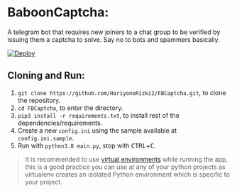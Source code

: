 # BaboonCaptcha:
A telegram bot that requires new joiners to a chat group to be verified by issuing them a captcha to solve. Say no to bots and spammers basically.

[![Deploy](https://www.herokucdn.com/deploy/button.svg)](https://heroku.com/deploy)

## Cloning and Run:
1. `git clone https://github.com/HariyonoRizki2/FBCaptcha.git`, to clone the repository.
2. `cd FBCaptcha`, to enter the directory.
3. `pip3 install -r requirements.txt`, to install rest of the dependencies/requirements.
4. Create a new `config.ini` using the sample available at `config.ini.sample`.
5. Run with `python3.8 main.py`, stop with <kbd>CTRL</kbd>+<kbd>C</kbd>.
> It is recommended to use [virtual environments](https://docs.python-guide.org/dev/virtualenvs/) while running the app, this is a good practice you can use at any of your python projects as virtualenv creates an isolated Python environment which is specific to your project.
